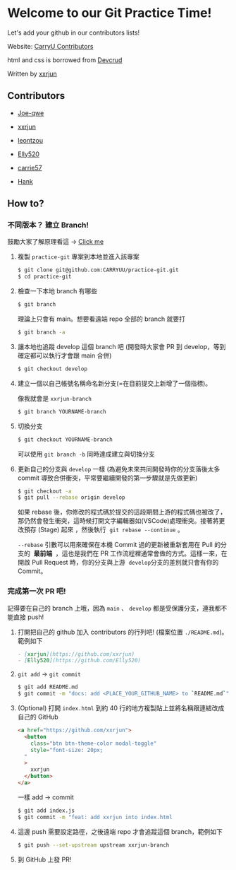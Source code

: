 # Welcome to our Git Practice Time!

Let's add your github in our contributors lists!

Website: [CarryU Contributors](https://carryu-contributors.netlify.app/)

html and css is borrowed from [Devcrud](https://www.free-css.com/free-css-templates/page284/dorang)

Written by [xxrjun](https://github.com/xxrjun)

## Contributors


- [Joe-qwe](https://github.com/Joe-qwe)

- [xxrjun](https://github.com/xxrjun)


- [leontzou](https://github.com/leontzou)

- [Elly520](https://github.com/Elly520)

- [carrie57](https://github.com/carrie57)

- [Hank](https://github.com/HankLiu20)



## How to?

### 不同版本？ 建立 Branch!

鼓勵大家了解原理看這 → [Click me](https://git-scm.com/book/zh-tw/v2/%E4%BD%BF%E7%94%A8-Git-%E5%88%86%E6%94%AF-%E7%B0%A1%E8%BF%B0%E5%88%86%E6%94%AF)

1. 複製 `practice-git` 專案到本地並進入該專案

   ```bash
   $ git clone git@github.com:CARRYUU/practice-git.git
   $ cd practice-git
   ```

2. 檢查一下本地 branch 有哪些

   ```bash
   $ git branch
   ```

   理論上只會有 main。想要看遠端 repo 全部的 branch 就要打

   ```bash
   $ git branch -a
   ```

3. 讓本地也追蹤 develop 這個 branch 吧 (開發時大家會 PR 到 develop，等到確定都可以執行才會跟 main 合併)

   ```bash
   $ git checkout develop
   ```

4. 建立一個以自己帳號名稱命名新分支(=在目前提交上新增了一個指標)。

   像我就會是 `xxrjun-branch`

   ```bash
   $ git branch YOURNAME-branch
   ```

5. 切換分支

   ```bash
   $ git checkout YOURNAME-branch
   ```

   可以使用 `git branch -b` 同時達成建立與切換分支

6. 更新自己的分支與 `develop` 一樣 (為避免未來共同開發時你的分支落後太多 commit 導致合併衝突，平常要繼續開發的第一步驟就是先做更新)

   ```bash
   $ git checkout -a
   $ git pull --rebase origin develop
   ```

   如果 rebase 後，你修改的程式碼於提交的這段期間上游的程式碼也被改了，那仍然會發生衝突，這時候打開文字編輯器如(VSCode)處理衝突。接著將更改預存 (Stage) 起來 ，然後執行  `git rebase --continue` 。

   `--rebase` 引數可以用來確保在本機 Commit 過的更新被重新套用在 Pull 的分支的  **最前端**
    ，這也是我們在 PR 工作流程裡通常會做的方式。這樣一來，在開啟 Pull Request 時，你的分支與上游  `develop`分支的差別就只會有你的 Commit。

### 完成第一次 PR 吧!

記得要在自己的 branch 上哦，因為 `main` 、 `develop` 都是受保護分支，連我都不能直接 push!

1. 打開把自己的 github 加入 contributors 的行列吧! (檔案位置 `./README.md`)。範例如下

   ```markdown
   - [xxrjun](https://github.com/xxrjun)
   - [Elly520](https://github.com/Elly520)
   ```

2. `git add` → `git commit`

   ```bash
   $ git add README.md
   $ git commit -m "docs: add <PLACE_YOUR_GITHUB_NAME> to `README.md`"
   ```

3. (Optional) 打開 `index.html` 到約 40 行的地方複製貼上並將名稱跟連結改成自己的 GitHub

   ```html
   <a href="https://github.com/xxrjun">
     <button
       class="btn btn-theme-color modal-toggle"
       style="font-size: 20px;
     "
     >
       xxrjun
     </button>
   </a>
   ```

   一樣 add → commit

   ```bash
   $ git add index.js
   $ git commit -m "feat: add xxrjun into index.html
   ```

4. 這邊 push 需要設定路徑，之後遠端 repo 才會追蹤這個 branch，範例如下

   ```bash
   $ git push --set-upstream upstream xxrjun-branch
   ```

5. 到 GitHub 上發 PR!
